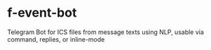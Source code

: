 # f-event-bot
Telegram Bot for ICS files from message texts using NLP, usable via command, replies, or inline-mode
